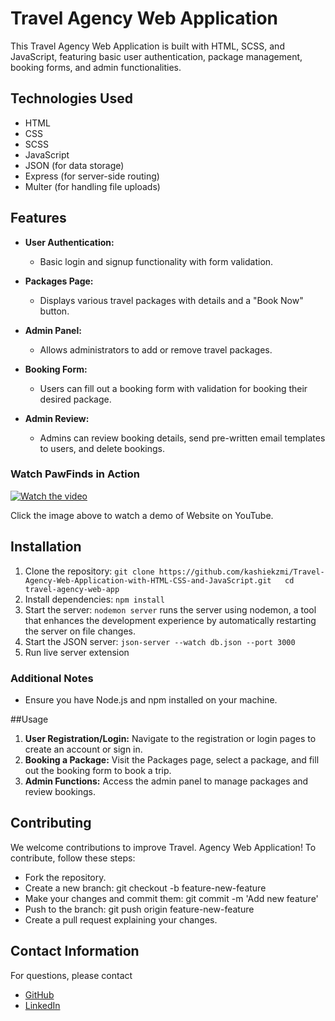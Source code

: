 # Travel Agency Web Application

This Travel Agency Web Application is built with HTML, SCSS, and JavaScript, featuring basic user authentication, package management, booking forms, and admin functionalities.

## Technologies Used

- HTML
- CSS
- SCSS
- JavaScript
- JSON (for data storage)
- Express (for server-side routing)
- Multer (for handling file uploads)

## Features

- **User Authentication:**
  - Basic login and signup functionality with form validation.

- **Packages Page:**
  - Displays various travel packages with details and a "Book Now" button.
  
- **Admin Panel:**
  - Allows administrators to add or remove travel packages.
  
- **Booking Form:**
  - Users can fill out a booking form with validation for booking their desired package.

- **Admin Review:**
  - Admins can review booking details, send pre-written email templates to users, and delete bookings.

### Watch PawFinds in Action

[![Watch the video](https://github.com/KaShiekzmi/Travel-Agency-Web-Application-with-HTML-CSS-and-JavaScript/assets/114513868/179ea91f-91a5-47d9-9617-c0399498f1d8)](https://youtu.be/fZJcRBroPe4)

Click the image above to watch a demo of Website on YouTube.

## Installation

1. Clone the repository: `git clone https://github.com/kashiekzmi/Travel-Agency-Web-Application-with-HTML-CSS-and-JavaScript.git   cd travel-agency-web-app`
2. Install dependencies: `npm install`
3. Start the server: `nodemon server` runs the server using nodemon, a tool that enhances the development experience by automatically restarting the server on file changes.
4. Start the JSON server: `json-server --watch db.json --port 3000`
5. Run live server extension

### Additional Notes
- Ensure you have Node.js and npm installed on your machine.

##Usage
1. **User Registration/Login:** Navigate to the registration or login pages to create an account or sign in.
2. **Booking a Package:** Visit the Packages page, select a package, and fill out the booking form to book a trip.
3. **Admin Functions:** Access the admin panel to manage packages and review bookings.

## Contributing
We welcome contributions to improve Travel. Agency Web Application! To contribute, follow these steps:
- Fork the repository.
- Create a new branch: git checkout -b feature-new-feature
- Make your changes and commit them: git commit -m 'Add new feature'
- Push to the branch: git push origin feature-new-feature
- Create a pull request explaining your changes.

## Contact Information
For questions, please contact 
- [GitHub](https://github.com/kashiekzmi)
- [LinkedIn](https://www.linkedin.com/in/kashiekzmi)
